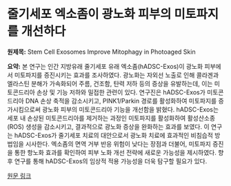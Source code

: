 # 줄기세포 엑소좀이 광노화 피부의 미토파지를 개선하다

**원제목:** Stem Cell Exosomes Improve Mitophagy in Photoaged Skin

**요약:** 본 연구는 인간 지방유래 줄기세포 유래 엑소좀(hADSC-Exos)이 광노화 피부에서 미토파지를 증진시키는 효과를 조사하였다.  광노화는 자외선 노출로 인해 콜라겐과 엘라스틴 분해가 가속화되어 주름, 건조함, 탄력 저하 등의 증상을 유발하는데, 이는 미토콘드리아 손상 및 기능 저하와 밀접한 관련이 있다.  연구진은 hADSC-Exos가  미토콘드리아 DNA 손상 축적을 감소시키고,  PINK1/Parkin 경로를 활성화하여 미토파지를 증가시킴으로써 광노화 피부의 미토콘드리아 기능을 개선함을 밝혔다.  hADSC-Exos는  세포 내 손상된 미토콘드리아를 제거하는 과정인 미토파지를 활성화하여  활성산소종(ROS) 생성을 감소시키고,  결과적으로 광노화 증상을 완화하는 효과를 보였다.  이 연구는 hADSC-Exos가  줄기세포 치료의 대안으로서 광노화 치료에 효과적인  비침습적 방법임을 시사한다.  엑소좀의 면역 거부 반응 위험이 낮다는 장점과 더불어, 미토파지 증진을 통한 항노화 효과를 확인하여  피부 노화 개선 전략에 새로운 가능성을 제시하였다.  향후 연구를 통해  hADSC-Exos의  임상적 적용 가능성을 더욱 탐구할 필요가 있다.

[원문 링크](https://www.fightaging.org/archives/2025/07/stem-cell-exosomes-improve-mitophagy-in-photoaged-skin/)
